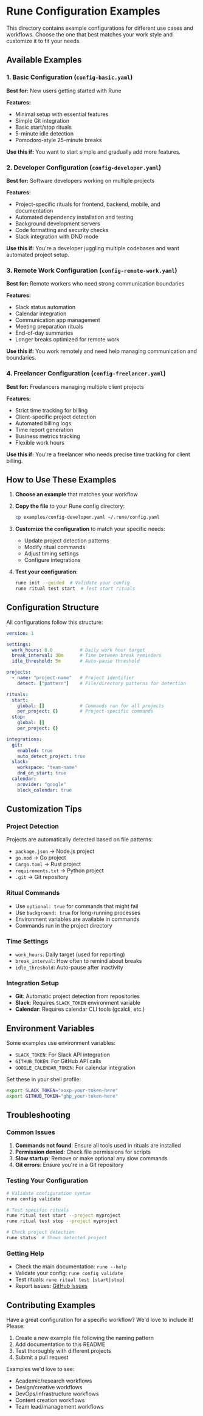 # Rune Configuration Examples

This directory contains example configurations for different use cases and workflows. Choose the one that best matches your work style and customize it to fit your needs.

## Available Examples

### 1. Basic Configuration (`config-basic.yaml`)
**Best for:** New users getting started with Rune

**Features:**
- Minimal setup with essential features
- Simple Git integration
- Basic start/stop rituals
- 5-minute idle detection
- Pomodoro-style 25-minute breaks

**Use this if:** You want to start simple and gradually add more features.

### 2. Developer Configuration (`config-developer.yaml`)
**Best for:** Software developers working on multiple projects

**Features:**
- Project-specific rituals for frontend, backend, mobile, and documentation
- Automated dependency installation and testing
- Background development servers
- Code formatting and security checks
- Slack integration with DND mode

**Use this if:** You're a developer juggling multiple codebases and want automated project setup.

### 3. Remote Work Configuration (`config-remote-work.yaml`)
**Best for:** Remote workers who need strong communication boundaries

**Features:**
- Slack status automation
- Calendar integration
- Communication app management
- Meeting preparation rituals
- End-of-day summaries
- Longer breaks optimized for remote work

**Use this if:** You work remotely and need help managing communication and boundaries.

### 4. Freelancer Configuration (`config-freelancer.yaml`)
**Best for:** Freelancers managing multiple client projects

**Features:**
- Strict time tracking for billing
- Client-specific project detection
- Automated billing logs
- Time report generation
- Business metrics tracking
- Flexible work hours

**Use this if:** You're a freelancer who needs precise time tracking for client billing.

## How to Use These Examples

1. **Choose an example** that matches your workflow
2. **Copy the file** to your Rune config directory:
   ```bash
   cp examples/config-developer.yaml ~/.rune/config.yaml
   ```
3. **Customize the configuration** to match your specific needs:
   - Update project detection patterns
   - Modify ritual commands
   - Adjust timing settings
   - Configure integrations

4. **Test your configuration**:
   ```bash
   rune init --guided  # Validate your config
   rune ritual test start  # Test start rituals
   ```

## Configuration Structure

All configurations follow this structure:

```yaml
version: 1

settings:
  work_hours: 8.0          # Daily work hour target
  break_interval: 30m      # Time between break reminders
  idle_threshold: 5m       # Auto-pause threshold

projects:
  - name: "project-name"   # Project identifier
    detect: ["pattern"]    # File/directory patterns for detection

rituals:
  start:
    global: []             # Commands run for all projects
    per_project: {}        # Project-specific commands
  stop:
    global: []
    per_project: {}

integrations:
  git:
    enabled: true
    auto_detect_project: true
  slack:
    workspace: "team-name"
    dnd_on_start: true
  calendar:
    provider: "google"
    block_calendar: true
```

## Customization Tips

### Project Detection
Projects are automatically detected based on file patterns:
- `package.json` → Node.js project
- `go.mod` → Go project
- `Cargo.toml` → Rust project
- `requirements.txt` → Python project
- `.git` → Git repository

### Ritual Commands
- Use `optional: true` for commands that might fail
- Use `background: true` for long-running processes
- Environment variables are available in commands
- Commands run in the project directory

### Time Settings
- `work_hours`: Daily target (used for reporting)
- `break_interval`: How often to remind about breaks
- `idle_threshold`: Auto-pause after inactivity

### Integration Setup
- **Git**: Automatic project detection from repositories
- **Slack**: Requires `SLACK_TOKEN` environment variable
- **Calendar**: Requires calendar CLI tools (gcalcli, etc.)

## Environment Variables

Some examples use environment variables:
- `SLACK_TOKEN`: For Slack API integration
- `GITHUB_TOKEN`: For GitHub API calls
- `GOOGLE_CALENDAR_TOKEN`: For calendar integration

Set these in your shell profile:
```bash
export SLACK_TOKEN="xoxp-your-token-here"
export GITHUB_TOKEN="ghp_your-token-here"
```

## Troubleshooting

### Common Issues

1. **Commands not found**: Ensure all tools used in rituals are installed
2. **Permission denied**: Check file permissions for scripts
3. **Slow startup**: Remove or make optional any slow commands
4. **Git errors**: Ensure you're in a Git repository

### Testing Your Configuration

```bash
# Validate configuration syntax
rune config validate

# Test specific rituals
rune ritual test start --project myproject
rune ritual test stop --project myproject

# Check project detection
rune status  # Shows detected project
```

### Getting Help

- Check the main documentation: `rune --help`
- Validate your config: `rune config validate`
- Test rituals: `rune ritual test [start|stop]`
- Report issues: [GitHub Issues](https://github.com/ferg-cod3s/rune/issues)

## Contributing Examples

Have a great configuration for a specific workflow? We'd love to include it! Please:

1. Create a new example file following the naming pattern
2. Add documentation to this README
3. Test thoroughly with different projects
4. Submit a pull request

Examples we'd love to see:
- Academic/research workflows
- Design/creative workflows
- DevOps/infrastructure workflows
- Content creation workflows
- Team lead/management workflows